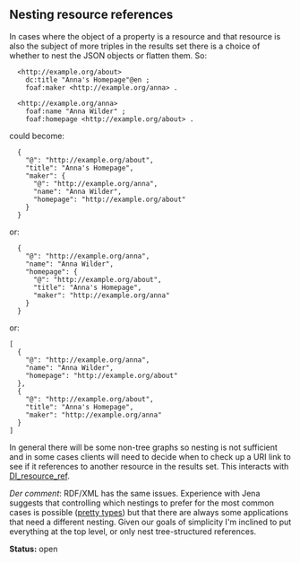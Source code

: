 ## Nesting resource references ##

In cases where the object of a property is a resource and that resource is also the subject of more triples in the results set there is a choice of whether to nest the JSON objects or flatten them.  So:

```
  <http://example.org/about>
    dc:title "Anna's Homepage"@en ;
    foaf:maker <http://example.org/anna> .

  <http://example.org/anna>
    foaf:name "Anna Wilder" ;
    foaf:homepage <http://example.org/about> .
```

could become:

```
  {
    "@": "http://example.org/about",
    "title": "Anna's Homepage",
    "maker": {
      "@": "http://example.org/anna",
      "name": "Anna Wilder",
      "homepage": "http://example.org/about"
    }
  }
```

or:

```
  {
    "@": "http://example.org/anna",
    "name": "Anna Wilder",
    "homepage": {
      "@": "http://example.org/about",
      "title": "Anna's Homepage",
      "maker": "http://example.org/anna"
    }
  } 
```

or:

```
[
  {
    "@": "http://example.org/anna",
    "name": "Anna Wilder",
    "homepage": "http://example.org/about"
  },
  {
    "@": "http://example.org/about",
    "title": "Anna's Homepage",
    "maker": "http://example.org/anna"
  }
]
```

In general there will be some non-tree graphs so nesting is not sufficient and in some cases clients will need to decide when to check up a URI link to see if it references to another resource in the results set. This interacts with [DI\_resource\_ref](DI_resource_ref.md).

_Der comment_: RDF/XML has the same issues. Experience with Jena suggests that controlling which nestings to prefer for the most common cases is possible ([pretty types](http://www.openjena.org/IO/iohowto.html#output)) but that there are always some applications that need a different nesting. Given our goals of simplicity I'm inclined to put everything at the top level, or only nest tree-structured references.

**Status:** open